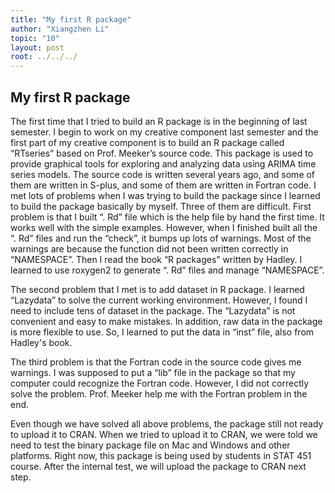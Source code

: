 ```yaml
---
title: "My first R package"
author: "Xiangzhen Li"
topic: "10"
layout: post
root: ../../../
---
```


## My first R package
The first time that I tried to build an R package is in the beginning of last semester. I begin to work on my creative component last semester and the first part of my creative component is to build an R package called “RTseries” based on Prof. Meeker’s source code. This package is used to provide graphical tools for exploring and analyzing data using ARIMA time series models. The source code is written several years ago, and some of them are written in S-plus, and some of them are written in Fortran code. 
I met lots of problems when I was trying to build the package since I learned to build the package basically by myself. Three of them are difficult. First problem is that I built “. Rd” file which is the help file by hand the first time. It works well with the simple examples. However, when I finished built all the “. Rd” files and run the “check”, it bumps up lots of warnings. Most of the warnings are because the function did not been written correctly in “NAMESPACE”. Then I read the book “R packages” written by Hadley. I learned to use roxygen2 to generate “. Rd” files and manage “NAMESPACE”.

The second problem that I met is to add dataset in R package. I learned “Lazydata” to solve the current working environment. However, I found I need to include tens of dataset in the package. The “Lazydata” is not convenient and easy to make mistakes. In addition, raw data in the package is more flexible to use. So, I learned to put the data in “inst” file, also from Hadley's book.

The third problem is that the Fortran code in the source code gives me warnings. I was supposed to put a “lib” file in the package so that my computer could recognize the Fortran code. However, I did not correctly solve the problem. Prof. Meeker help me with the Fortran problem in the end. 

Even though we have solved all above problems, the package still not ready to upload it to CRAN. When we tried to upload it to CRAN, we were told we need to test the binary package file on Mac and Windows and other platforms. Right now, this package is being used by students in STAT 451 course. After the internal test, we will upload the package to CRAN next step.

